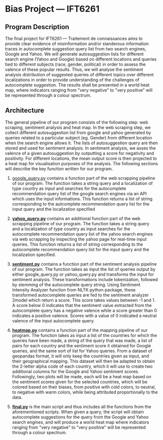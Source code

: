 # Bias Project — IFT6261
## Program Description

The final project for IFT6261 — Traitement de connaissances aims to provide clear evidence of misinformation and/or slanderous information traces in autocomplete suggestion query list from two search engines, Google and Yahoo. We will generate autosuggestion lists for different search engine (Yahoo and Google) based on different locations and queries
tied to different subjects (race, gender, political) in order to assess the valence of these popular results. Thus, we will analyse the sentiment analysis distribution of suggested queries of different topics over different localizations in order to provide understanding of the challenges of autocomplete suggestion. The results shall be presented in a world heat map, where indicators ranging from "very negative" to "very positive" will be represented through a colour spectrum.


## Architecture

The general pipeline of our program consists of the following step: web scraping, sentiment analysis and heat map. In the web scraping step, we collect different autosuggestion list from google and yahoo generated by queries related to a particular subject (eg. Gender) from different location when the search engine allows it. The lists of autosuggestion query are then stored and used for sentiment analysis. In sentiment analysis, we asses the valence of a given autosuggestion by outputting a score for negativity and positivity. For different locations, the mean output score is then projected to a heat map for visualisation purposes of the analysis. The following sections will describe the key function written for our program. 

1) [google_query.py](/google_query.py) contains a function part of the web scrapping pipeline of our program. The function takes a string query and a localization of type country as input and searches for the autocomplete recommendation query list of the google search engines via an API which uses the input informations. This function returns a list of string corresponding to the autcomplete recommendation query list for the input query and the localization specified

2) **[yahoo_query.py](/yahoo_bias.py)** contains an additional function part of the web scrapping pipeline of our program. The function takes a string query and a localization of type country as input searches for the autocomplete recommendation query list of the yahoo search engines via web scrapping by inspecting the yahoo page for real-time input queries. This function returns a list of string corresponding to the autocomplete recommendation query list for the input query and the localization specified.

3) **[sentiment.py](/sentiment.py)** contains a function part of the sentiment analysis pipeline of our program. The function takes as input the list of queries output by either google_query.py or yahoo_query.py and transforms the input for sentiment analysis. These transformations include tokenization, followed by stemming of the autocomplete query string. Using Sentiment Intensity Analyzer function from NLTK python package, these transformed autocomplete queries are fed to the sentiment analyzer
2model which return a score. This score takes values between -1 and 1. A score below 0 indicates that the sentiment value extracted from the autocomplete query has a negative valence while a score greater than 0 indicates a positive valence. Scores with a value of 0 indicated a neutral valence of the input autocomplete query.

4) **[heatmap.py](/heat_map.py)** contains a function part of the mapping pipeline of our program. The function takes as input a list of the countries for which the queries have been made, a string of the query that was made, a list of pairs for each country and the sentiment score it obtained for Google queries, and the same sort of list for Yahoo queries. From a dataset of geopandas format, it will only keep the countries given as input, and their geographical mapping. This dataset will then be adapted to obtain the 2-letter alpha code of each country, which it will use to create two additional columns for the Google and Yahoo sentiment scores. Followingly, two plots will be made, each will be a heat map based on the sentiment scores given for the selected countries, which will be colored based on their biases, from positive with cold colors, to neutral, to negative with warm colors, while being attributed proportionally to the data.
 
5) **[final.py](/final.py)** is the main script and thus includes all the functions from the aforementioned scripts. When given a query, the script will obtain autocomplete suggestions for the query from the Google and Yahoo search engines, and will produce a world heat map where indicators ranging from "very negative" to "very positive" will be represented through a colour spectrum.
